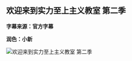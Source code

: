 ## 欢迎来到实力至上主义教室 第二季
**字幕来源：官方字幕**

**润色：小新**

![欢迎来到实力至上主义教室 第二季](https://www.picgo.net/image/0JmUJdH7-o.yf5xY)
